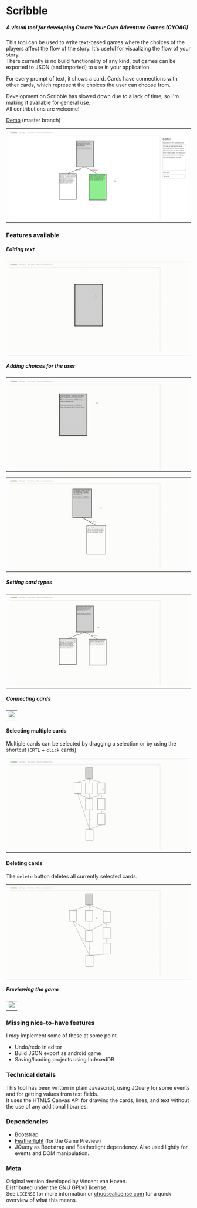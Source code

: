 # Scribble
##### A visual tool for developing Create Your Own Adventure Games (CYOAG)
This tool can be used to write text-based games where the choices of the players affect the flow of the story. It's useful for visualizing the flow of your story.  
There currently is no build functionality of any kind, but games can be exported to JSON (and imported) to use in your application.  

For every prompt of text, it shows a card. Cards have connections with other cards, which represent the choices the user can choose from.  

Development on Scribble has slowed down due to a lack of time, so I'm making it available for general use.  
All contributions are welcome!

[Demo](https://gazotey.github.io/Scribble/) (master branch)

<table><tr><td>
<img src="img/screenshot.jpg">
</td></tr></table>

### Features available
##### Editing text
<table><tr><td>
<img src="img/editing_cards.gif">
</td></tr></table>

##### Adding choices for the user
<table><tr><td>
<img src="img/add_user_choice.gif">
</td></tr></table>

<table><tr><td>
<img src="img/add_user_choice_2.gif">
</td></tr></table>

##### Setting card types
<table><tr><td>
<img src="img/card_types.gif">
</td></tr></table>

##### Connecting cards
<table><tr><td>
<img src="img/connecting_cards.gif">
</td></tr></table>

#### Selecting multiple cards
Multiple cards can be selected by dragging a selection or by using the shortcut (`CRTL` + `click` cards)  
<table><tr><td>
<img src="img/multi-selection.gif">
</td></tr></table>

#### Deleting cards
The `delete` button deletes all currently selected cards.
<table><tr><td>
<img src="img/shortcut_delete.gif">
</td></tr></table>

##### Previewing the game
<table><tr><td>
<img src="img/preview_mode.gif">
</td></tr></table>

### Missing nice-to-have features
I _may_ implement some of these at some point.
- Undo/redo in editor
- Build JSON export as android game
- Saving/loading projects using IndexedDB

### Technical details
This tool has been written in plain Javascript, using JQuery for some events and for getting values from text fields.  
It uses the HTML5 Canvas API for drawing the cards, lines, and text without the use of any additional libraries.

### Dependencies
- Bootstrap
- [Featherlight](https://github.com/noelboss/featherlight "Featherlight on Github") (for the Game Preview)
- JQuery as Bootstrap and Featherlight dependency. Also used lightly for events and DOM manipulation.


### Meta
Original version developed by Vincent van Hoven.  
Distributed under the GNU GPLv3 license.  
See `LICENSE` for more information or [choosealicense.com](https://choosealicense.com/licenses/gpl-3.0) for a quick overview of what this means.
